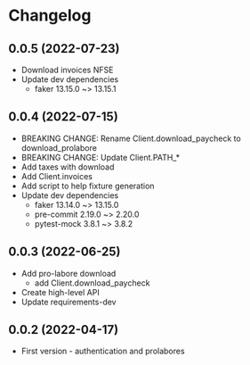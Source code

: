 # Changelog


## 0.0.5 (2022-07-23)
- Download invoices NFSE
- Update dev dependencies
  * faker 13.15.0 ~> 13.15.1


## 0.0.4 (2022-07-15)
- BREAKING CHANGE: Rename Client.download_paycheck to download_prolabore
- BREAKING CHANGE: Update Client.PATH_*
- Add taxes with download
- Add Client.invoices
- Add script to help fixture generation
- Update dev dependencies
  * faker 13.14.0 ~> 13.15.0
  * pre-commit 2.19.0 ~> 2.20.0
  * pytest-mock 3.8.1 ~> 3.8.2


## 0.0.3 (2022-06-25)
- Add pro-labore download
  * add Client.download_paycheck
- Create high-level API
- Update requirements-dev


## 0.0.2 (2022-04-17)
- First version - authentication and prolabores
